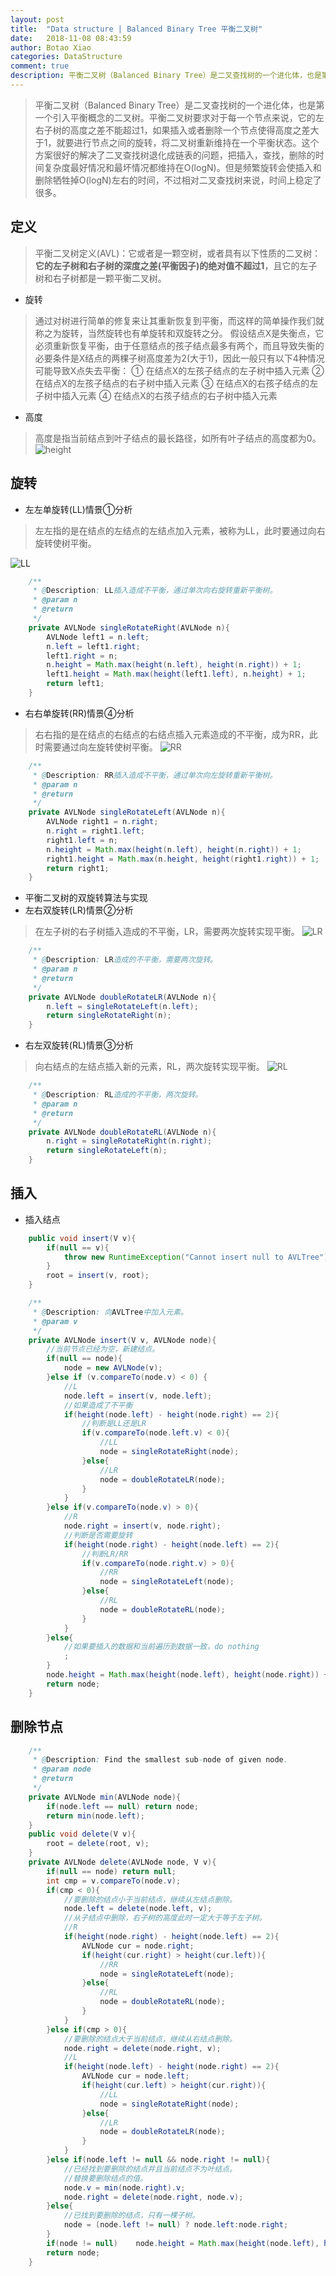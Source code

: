 ```yaml
---
layout: post
title:  "Data structure | Balanced Binary Tree 平衡二叉树"
date:   2018-11-08 08:43:59
author: Botao Xiao
categories: DataStructure
comment: true
description: 平衡二叉树（Balanced Binary Tree）是二叉查找树的一个进化体，也是第一个引入平衡概念的二叉树。平衡二叉树要求对于每一个节点来说，它的左右子树的高度之差不能超过1，如果插入或者删除一个节点使得高度之差大于1，就要进行节点之间的旋转，将二叉树重新维持在一个平衡状态。这个方案很好的解决了二叉查找树退化成链表的问题，把插入，查找，删除的时间复杂度最好情况和最坏情况都维持在O(logN)。但是频繁旋转会使插入和删除牺牲掉O(logN)左右的时间，不过相对二叉查找树来说，时间上稳定了很多。
---
```

>平衡二叉树（Balanced Binary Tree）是二叉查找树的一个进化体，也是第一个引入平衡概念的二叉树。平衡二叉树要求对于每一个节点来说，它的左右子树的高度之差不能超过1，如果插入或者删除一个节点使得高度之差大于1，就要进行节点之间的旋转，将二叉树重新维持在一个平衡状态。这个方案很好的解决了二叉查找树退化成链表的问题，把插入，查找，删除的时间复杂度最好情况和最坏情况都维持在O(logN)。但是频繁旋转会使插入和删除牺牲掉O(logN)左右的时间，不过相对二叉查找树来说，时间上稳定了很多。

## 定义
>平衡二叉树定义(AVL)：它或者是一颗空树，或者具有以下性质的二叉树：**它的左子树和右子树的深度之差(平衡因子)的绝对值不超过1**，且它的左子树和右子树都是一颗平衡二叉树。

* 旋转
>通过对树进行简单的修复来让其重新恢复到平衡，而这样的简单操作我们就称之为旋转，当然旋转也有单旋转和双旋转之分。
假设结点X是失衡点，它必须重新恢复平衡，由于任意结点的孩子结点最多有两个，而且导致失衡的必要条件是X结点的两棵子树高度差为2(大于1)，因此一般只有以下4种情况可能导致X点失去平衡：
① 在结点X的左孩子结点的左子树中插入元素
② 在结点X的左孩子结点的右子树中插入元素
③ 在结点X的右孩子结点的左子树中插入元素
④ 在结点X的右孩子结点的右子树中插入元素

* 高度
>高度是指当前结点到叶子结点的最长路径，如所有叶子结点的高度都为0。
![height](https://i.imgur.com/dA8OWAs.png)

## 旋转
* 左左单旋转(LL)情景①分析
>左左指的是在结点的左结点的左结点加入元素，被称为LL，此时要通过向右旋转使树平衡。

![LL](https://i.imgur.com/kpMVlUs.png)
```Java
	/**
	 * @Description: LL插入造成不平衡，通过单次向右旋转重新平衡树。
	 * @param n
	 * @return
	 */
	private AVLNode singleRotateRight(AVLNode n){
		AVLNode left1 = n.left;
		n.left = left1.right;
		left1.right = n;
		n.height = Math.max(height(n.left), height(n.right)) + 1;
		left1.height = Math.max(height(left1.left), n.height) + 1;
		return left1;
	}
```

* 右右单旋转(RR)情景④分析
>右右指的是在结点的右结点的右结点插入元素造成的不平衡，成为RR，此时需要通过向左旋转使树平衡。
![RR](https://i.imgur.com/CkFlj4X.png)
```Java
	/**
	 * @Description: RR插入造成不平衡，通过单次向左旋转重新平衡树。
	 * @param n
	 * @return
	 */
	private AVLNode singleRotateLeft(AVLNode n){
		AVLNode right1 = n.right;
		n.right = right1.left;
		right1.left = n;
		n.height = Math.max(height(n.left), height(n.right)) + 1;
		right1.height = Math.max(n.height, height(right1.right)) + 1;
		return right1;
	}
```

* 平衡二叉树的双旋转算法与实现
* 左右双旋转(LR)情景②分析
>在左子树的右子树插入造成的不平衡，LR，需要两次旋转实现平衡。
![LR](https://i.imgur.com/926XxBS.png)
```Java
	/**
	 * @Description: LR造成的不平衡，需要两次旋转。
	 * @param n
	 * @return
	 */
	private AVLNode doubleRotateLR(AVLNode n){
		n.left = singleRotateLeft(n.left);
		return singleRotateRight(n);
	}
```

* 右左双旋转(RL)情景③分析
>向右结点的左结点插入新的元素，RL，两次旋转实现平衡。
![RL](https://i.imgur.com/oZwL15T.png)
```Java
	/**
	 * @Description: RL造成的不平衡，两次旋转。
	 * @param n
	 * @return
	 */
	private AVLNode doubleRotateRL(AVLNode n){
		n.right = singleRotateRight(n.right);
		return singleRotateLeft(n);
	}
```

## 插入
* 插入结点
```Java
	public void insert(V v){
		if(null == v){
			throw new RuntimeException("Cannot insert null to AVLTree");
		}
		root = insert(v, root);
	}

	/**
	 * @Description: 向AVLTree中加入元素。
	 * @param v
	 */
	private AVLNode insert(V v, AVLNode node){
		//当前节点已经为空，新建结点。
		if(null == node){
			node = new AVLNode(v);
		}else if (v.compareTo(node.v) < 0) {
			//L
			node.left = insert(v, node.left);
			//如果造成了不平衡
			if(height(node.left) - height(node.right) == 2){
				//判断是LL还是LR
				if(v.compareTo(node.left.v) < 0){
					//LL
					node = singleRotateRight(node);
				}else{
					//LR
					node = doubleRotateLR(node);
				}
			}
		}else if(v.compareTo(node.v) > 0){
			//R
			node.right = insert(v, node.right);
			//判断是否需要旋转
			if(height(node.right) - height(node.left) == 2){
				//判断LR/RR
				if(v.compareTo(node.right.v) > 0){
					//RR
					node = singleRotateLeft(node);
				}else{
					//RL
					node = doubleRotateRL(node);
				}
			}
		}else{
			//如果要插入的数据和当前遍历到数据一致，do nothing
			;
		}
		node.height = Math.max(height(node.left), height(node.right)) + 1;
		return node;
	}
```

## 删除节点
```Java
	/**
	 * @Description: Find the smallest sub-node of given node.
	 * @param node
	 * @return
	 */
	private AVLNode min(AVLNode node){
		if(node.left == null) return node;
		return min(node.left);
	}
	public void delete(V v){
		root = delete(root, v);
	}
	private AVLNode delete(AVLNode node, V v){
		if(null == node) return null;
		int cmp = v.compareTo(node.v);
		if(cmp < 0){
			//要删除的结点小于当前结点，继续从左结点删除。
			node.left = delete(node.left, v);
			//从子结点中删除，右子树的高度此时一定大于等于左子树。
			//R
			if(height(node.right) - height(node.left) == 2){
				AVLNode cur = node.right;
				if(height(cur.right) > height(cur.left)){
					//RR
					node = singleRotateLeft(node);
				}else{
					//RL
					node = doubleRotateRL(node);
				}
			}
		}else if(cmp > 0){
			//要删除的结点大于当前结点，继续从右结点删除。
			node.right = delete(node.right, v);
			//L
			if(height(node.left) - height(node.right) == 2){
				AVLNode cur = node.left;
				if(height(cur.left) > height(cur.right)){
					//LL
					node = singleRotateRight(node);
				}else{
					//LR
					node = doubleRotateLR(node);
				}
			}
		}else if(node.left != null && node.right != null){
			//已经找到要删除的结点并且当前结点不为叶结点。
			//替换要删除结点的值。
			node.v = min(node.right).v;
			node.right = delete(node.right, node.v);
		}else{
			//已找到要删除的结点，只有一棵子树。
			node = (node.left != null) ? node.left:node.right;
		}
		if(node != null)	node.height = Math.max(height(node.left), height(node.right)) + 1;
		return node;
	}
```
